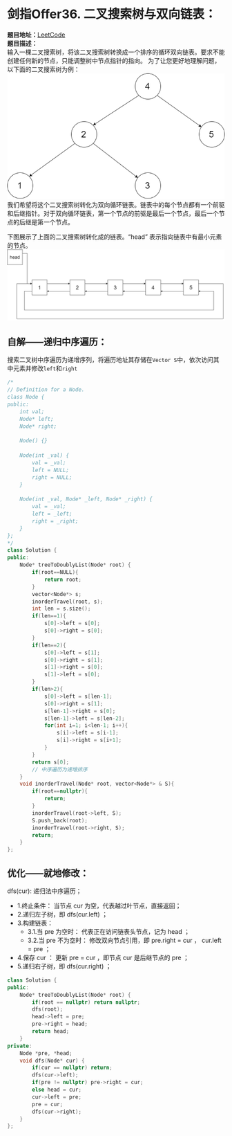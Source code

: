 # 剑指Offer36. 二叉搜索树与双向链表：  
**题目地址：**[LeetCode](https://leetcode-cn.com/problems/er-cha-sou-suo-shu-yu-shuang-xiang-lian-biao-lcof/)  
**题目描述：**  
输入一棵二叉搜索树，将该二叉搜索树转换成一个排序的循环双向链表。要求不能创建任何新的节点，只能调整树中节点指针的指向。
为了让您更好地理解问题，以下面的二叉搜索树为例：  
![](./Pic/36_0.png)  
我们希望将这个二叉搜索树转化为双向循环链表。链表中的每个节点都有一个前驱和后继指针。对于双向循环链表，第一个节点的前驱是最后一个节点，最后一个节点的后继是第一个节点。

下图展示了上面的二叉搜索树转化成的链表。“head” 表示指向链表中有最小元素的节点。
![](./Pic/36_1.png)  

## 自解——递归中序遍历：  
搜索二叉树中序遍历为递增序列，将遍历地址其存储在`Vector S`中，依次访问其中元素并修改`left`和`right`
```cpp
/*
// Definition for a Node.
class Node {
public:
    int val;
    Node* left;
    Node* right;

    Node() {}

    Node(int _val) {
        val = _val;
        left = NULL;
        right = NULL;
    }

    Node(int _val, Node* _left, Node* _right) {
        val = _val;
        left = _left;
        right = _right;
    }
};
*/
class Solution {
public:
    Node* treeToDoublyList(Node* root) {
        if(root==NULL){
            return root;
        }
        vector<Node*> s;
        inorderTravel(root, s);
        int len = s.size();
        if(len==1){
            s[0]->left = s[0];
            s[0]->right = s[0];
        }
        if(len==2){
            s[0]->left = s[1];
            s[0]->right = s[1];
            s[1]->right = s[0];
            s[1]->left = s[0];
        }
        if(len>2){
            s[0]->left = s[len-1];
            s[0]->right = s[1];
            s[len-1]->right = s[0];
            s[len-1]->left = s[len-2];
            for(int i=1; i<len-1; i++){
                s[i]->left = s[i-1];
                s[i]->right = s[i+1];
            }
        }
        return s[0];
        // 中序遍历为递增排序
    }
    void inorderTravel(Node* root, vector<Node*> & S){
        if(root==nullptr){
            return;
        }
        inorderTravel(root->left, S);
        S.push_back(root);
        inorderTravel(root->right, S);
        return;
    }
};
```

## 优化——就地修改：  
dfs(cur): 递归法中序遍历；
- 1.终止条件： 当节点 cur 为空，代表越过叶节点，直接返回；
- 2.递归左子树，即 dfs(cur.left) ；
- 3.构建链表：
    - 3.1.当 pre 为空时： 代表正在访问链表头节点，记为 head ；
    - 3.2.当 pre 不为空时： 修改双向节点引用，即 pre.right = cur ， cur.left = pre ；
- 4.保存 cur ： 更新 pre = cur ，即节点 cur 是后继节点的 pre ；
- 5.递归右子树，即 dfs(cur.right) ；

```cpp
class Solution {
public:
    Node* treeToDoublyList(Node* root) {
        if(root == nullptr) return nullptr;
        dfs(root);
        head->left = pre;
        pre->right = head;
        return head;
    }
private:
    Node *pre, *head;
    void dfs(Node* cur) {
        if(cur == nullptr) return;
        dfs(cur->left);
        if(pre != nullptr) pre->right = cur;
        else head = cur;
        cur->left = pre;
        pre = cur;
        dfs(cur->right);
    }
};

```
